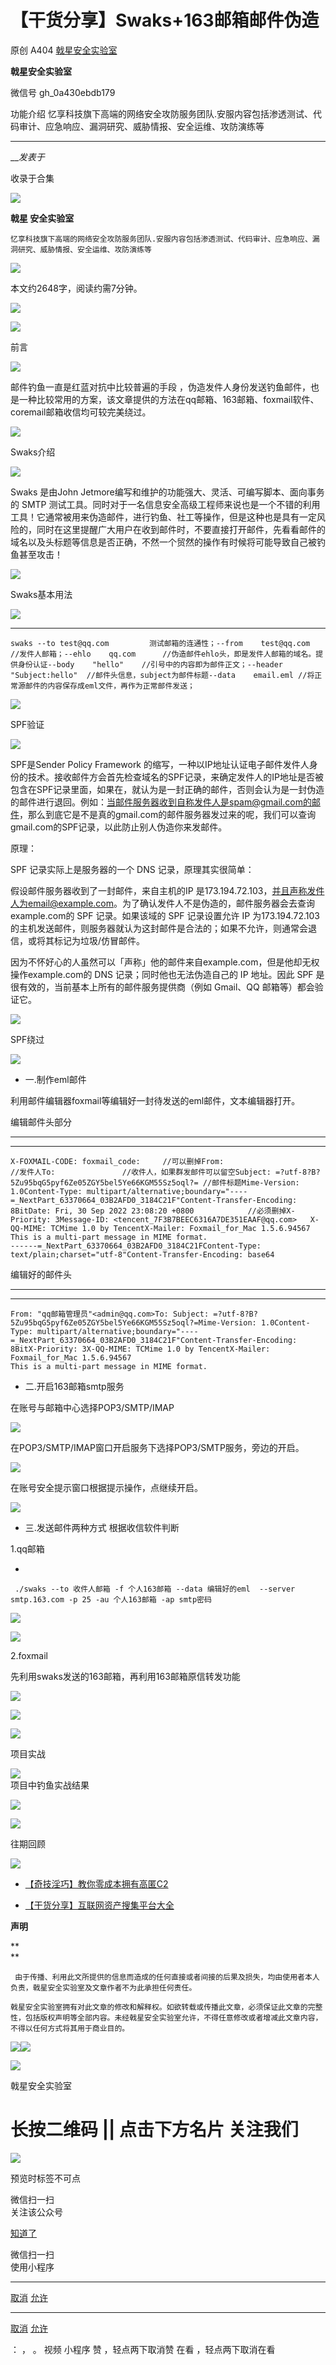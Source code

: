 #  【干货分享】Swaks+163邮箱邮件伪造

原创 A404  [ 戟星安全实验室 ](javascript:void\(0\);)

**戟星安全实验室** ![]()

微信号 gh_0a430ebdb179

功能介绍 忆享科技旗下高端的网络安全攻防服务团队.安服内容包括渗透测试、代码审计、应急响应、漏洞研究、威胁情报、安全运维、攻防演练等

____

___发表于_

收录于合集

  

![](http://hk-proxy.gitwarp.com/https://raw.githubusercontent.com/tuchuang9/tc1/refs/heads/main/public/20221028092713.png)

**戟星 安全实验室**

  

    忆享科技旗下高端的网络安全攻防服务团队.安服内容包括渗透测试、代码审计、应急响应、漏洞研究、威胁情报、安全运维、攻防演练等  
![](http://hk-proxy.gitwarp.com/https://raw.githubusercontent.com/tuchuang9/tc1/refs/heads/main/public/20221028092723.png)  

本文约2648字，阅读约需7分钟。

![](http://hk-proxy.gitwarp.com/https://raw.githubusercontent.com/tuchuang9/tc1/refs/heads/main/public/20221028092724.png)

  

![](http://hk-proxy.gitwarp.com/https://raw.githubusercontent.com/tuchuang9/tc1/refs/heads/main/public/20221028092725.png)

前言

![](http://hk-proxy.gitwarp.com/https://raw.githubusercontent.com/tuchuang9/tc1/refs/heads/main/public/20221028092726.png)

邮件钓鱼一直是红蓝对抗中比较普遍的手段
，伪造发件人身份发送钓鱼邮件，也是一种比较常用的方案，该文章提供的方法在qq邮箱、163邮箱、foxmail软件、coremail邮箱收信均可较完美绕过。

  
  
![](http://hk-proxy.gitwarp.com/https://raw.githubusercontent.com/tuchuang9/tc1/refs/heads/main/public/20221028092725.png)

Swaks介绍

![](http://hk-proxy.gitwarp.com/https://raw.githubusercontent.com/tuchuang9/tc1/refs/heads/main/public/20221028092726.png)  

Swaks 是由John Jetmore编写和维护的功能强大、灵活、可编写脚本、面向事务的 SMTP
测试工具。同时对于一名信息安全高级工程师来说也是一个不错的利用工具！它通常被用来伪造邮件，进行钓鱼、社工等操作，但是这种也是具有一定风险的，同时在这里提醒广大用户在收到邮件时，不要直接打开邮件，先看看邮件的域名以及头标题等信息是否正确，不然一个贸然的操作有时候将可能导致自己被钓鱼甚至攻击！

  
  
![](http://hk-proxy.gitwarp.com/https://raw.githubusercontent.com/tuchuang9/tc1/refs/heads/main/public/20221028092725.png)

Swaks基本用法

![](http://hk-proxy.gitwarp.com/https://raw.githubusercontent.com/tuchuang9/tc1/refs/heads/main/public/20221028092726.png)  

  *   *   *   *   *   *   *   * 

    
    
    swaks --to test@qq.com         测试邮箱的连通性；--from    test@qq.com  //发件人邮箱；--ehlo    qq.com      //伪造邮件ehlo头，即是发件人邮箱的域名。提供身份认证--body    "hello"    //引号中的内容即为邮件正文；--header  "Subject:hello"  //邮件头信息，subject为邮件标题--data    email.eml //将正常源邮件的内容保存成eml文件，再作为正常邮件发送；  
    

  
  
![](http://hk-proxy.gitwarp.com/https://raw.githubusercontent.com/tuchuang9/tc1/refs/heads/main/public/20221028092725.png)

SPF验证

![](http://hk-proxy.gitwarp.com/https://raw.githubusercontent.com/tuchuang9/tc1/refs/heads/main/public/20221028092726.png)  

SPF是Sender Policy Framework
的缩写，一种以IP地址认证电子邮件发件人身份的技术。接收邮件方会首先检查域名的SPF记录，来确定发件人的IP地址是否被包含在SPF记录里面，如果在，就认为是一封正确的邮件，否则会认为是一封伪造的邮件进行退回。例如：当邮件服务器收到自称发件人是spam@gmail.com的邮件，那么到底它是不是真的gmail.com的邮件服务器发过来的呢，我们可以查询gmail.com的SPF记录，以此防止别人伪造你来发邮件。

原理：

SPF 记录实际上是服务器的一个 DNS 记录，原理其实很简单：

假设邮件服务器收到了一封邮件，来自主机的IP
是173.194.72.103，并且声称发件人为email@example.com。为了确认发件人不是伪造的，邮件服务器会去查询example.com的
SPF 记录。如果该域的 SPF 记录设置允许 IP
为173.194.72.103的主机发送邮件，则服务器就认为这封邮件是合法的；如果不允许，则通常会退信，或将其标记为垃圾/仿冒邮件。

因为不怀好心的人虽然可以「声称」他的邮件来自example.com，但是他却无权操作example.com的 DNS 记录；同时他也无法伪造自己的 IP
地址。因此 SPF 是很有效的，当前基本上所有的邮件服务提供商（例如 Gmail、QQ 邮箱等）都会验证它。

  

  
![](http://hk-proxy.gitwarp.com/https://raw.githubusercontent.com/tuchuang9/tc1/refs/heads/main/public/20221028092725.png)

SPF绕过

![](http://hk-proxy.gitwarp.com/https://raw.githubusercontent.com/tuchuang9/tc1/refs/heads/main/public/20221028092726.png)

  

  * 一.制作eml邮件

  

利用邮件编辑器foxmail等编辑好一封待发送的eml邮件，文本编辑器打开。

  

编辑邮件头部分

* * *

  *   *   *   *   *   *   *   *   *   *   *   *   *   *   *   *   *   *   *   * 

    
    
    X-FOXMAIL-CODE: foxmail_code:     //可以删掉From:                            //发件人To:               //收件人，如果群发邮件可以留空Subject: =?utf-8?B?5Zu95bqG5pyf6Ze05ZGY5bel5Ye66KGM55Sz5oql?= //邮件标题Mime-Version: 1.0Content-Type: multipart/alternative;boundary="----=_NextPart_63370664_03B2AFD0_3184C21F"Content-Transfer-Encoding: 8BitDate: Fri, 30 Sep 2022 23:08:20 +0800            //必须删掉X-Priority: 3Message-ID: <tencent_7F3B7BEEC6316A7DE351EAAF@qq.com>   X-QQ-MIME: TCMime 1.0 by TencentX-Mailer: Foxmail_for_Mac 1.5.6.94567  
    This is a multi-part message in MIME format.  
    ------=_NextPart_63370664_03B2AFD0_3184C21FContent-Type: text/plain;charset="utf-8"Content-Transfer-Encoding: base64

  

编辑好的邮件头

* * *

  *   *   *   *   *   *   *   *   *   *   *   *   * 

    
    
    From: "qq邮箱管理员"<admin@qq.com>To: Subject: =?utf-8?B?5Zu95bqG5pyf6Ze05ZGY5bel5Ye66KGM55Sz5oql?=Mime-Version: 1.0Content-Type: multipart/alternative;boundary="----=_NextPart_63370664_03B2AFD0_3184C21F"Content-Transfer-Encoding: 8BitX-Priority: 3X-QQ-MIME: TCMime 1.0 by TencentX-Mailer: Foxmail_for_Mac 1.5.6.94567  
    This is a multi-part message in MIME format.  
    

  

  * 二.开启163邮箱smtp服务  

在账号与邮箱中心选择POP3/SMTP/IMAP

  

![](http://hk-proxy.gitwarp.com/https://raw.githubusercontent.com/tuchuang9/tc1/refs/heads/main/public/20221028092733.png)

  

在POP3/SMTP/IMAP窗口开启服务下选择POP3/SMTP服务，旁边的开启。

  

![](http://hk-proxy.gitwarp.com/https://raw.githubusercontent.com/tuchuang9/tc1/refs/heads/main/public/20221028092734.png)

  

在账号安全提示窗口根据提示操作，点继续开启。

  

![](http://hk-proxy.gitwarp.com/https://raw.githubusercontent.com/tuchuang9/tc1/refs/heads/main/public/20221028092735.png)

  

  * 三.发送邮件两种方式 根据收信软件判断

1.qq邮箱

  * 

    
    
     ./swaks --to 收件人邮箱 -f 个人163邮箱 --data 编辑好的eml  --server smtp.163.com -p 25 -au 个人163邮箱 -ap smtp密码

  

![](http://hk-proxy.gitwarp.com/https://raw.githubusercontent.com/tuchuang9/tc1/refs/heads/main/public/20221028092737.png)

  

![](http://hk-proxy.gitwarp.com/https://raw.githubusercontent.com/tuchuang9/tc1/refs/heads/main/public/20221028092739.png)

  

2.foxmail

  

先利用swaks发送的163邮箱，再利用163邮箱原信转发功能

![](http://hk-proxy.gitwarp.com/https://raw.githubusercontent.com/tuchuang9/tc1/refs/heads/main/public/20221028092740.png)

  

![](http://hk-proxy.gitwarp.com/https://raw.githubusercontent.com/tuchuang9/tc1/refs/heads/main/public/20221028092742.png)

  

  

  
![](http://hk-proxy.gitwarp.com/https://raw.githubusercontent.com/tuchuang9/tc1/refs/heads/main/public/20221028092725.png)

项目实战

![](http://hk-proxy.gitwarp.com/https://raw.githubusercontent.com/tuchuang9/tc1/refs/heads/main/public/20221028092726.png)  
项目中钓鱼实战结果  
  

![](http://hk-proxy.gitwarp.com/https://raw.githubusercontent.com/tuchuang9/tc1/refs/heads/main/public/20221028092746.png)

  
  
![](http://hk-proxy.gitwarp.com/https://raw.githubusercontent.com/tuchuang9/tc1/refs/heads/main/public/20221028092725.png)

往期回顾

![](http://hk-proxy.gitwarp.com/https://raw.githubusercontent.com/tuchuang9/tc1/refs/heads/main/public/20221028092726.png)  

  * [【奇技淫巧】教你零成本拥有高匿C2](http://mp.weixin.qq.com/s?__biz=MzkzMDMwNzk2Ng==&mid=2247503963&idx=1&sn=e9d64d6d719ec2305d1b8e5574896c08&chksm=c27eda4af509535cd4ccb6c0f718e6a48705d68abbd540689d205f690875da6f06a319f3d57e&scene=21#wechat_redirect)  

  * [【干货分享】互联网资产搜集平台大全](http://mp.weixin.qq.com/s?__biz=MzkzMDMwNzk2Ng==&mid=2247503302&idx=1&sn=84ac69ebd11952eddaff567a6ac490a5&chksm=c27ec7d7f5094ec17541abb49bb8faf33a3c9aa0e26da416810ab571f3b894300805b311819c&scene=21#wechat_redirect)  

  
  
  
  
  

  

 **声明**

 **  
**

     由于传播、利用此文所提供的信息而造成的任何直接或者间接的后果及损失，均由使用者本人负责，戟星安全实验室及文章作者不为此承担任何责任。

    戟星安全实验室拥有对此文章的修改和解释权。如欲转载或传播此文章，必须保证此文章的完整性，包括版权声明等全部内容。未经戟星安全实验室允许，不得任意修改或者增减此文章内容，不得以任何方式将其用于商业目的。

  
  

  

![](http://hk-proxy.gitwarp.com/https://raw.githubusercontent.com/tuchuang9/tc1/refs/heads/main/public/20221028092749.png)![](http://hk-proxy.gitwarp.com/https://raw.githubusercontent.com/tuchuang9/tc1/refs/heads/main/public/20221028092723.png)  

![](http://hk-proxy.gitwarp.com/https://raw.githubusercontent.com/tuchuang9/tc1/refs/heads/main/public/20221028092751.png)

戟星安全实验室

# 长按二维码 || 点击下方名片 关注我们 #

![](http://hk-proxy.gitwarp.com/https://raw.githubusercontent.com/tuchuang9/tc1/refs/heads/main/public/20221028092724.png)

  

预览时标签不可点

微信扫一扫  
关注该公众号

[知道了](javascript:;)

微信扫一扫  
使用小程序

****

[取消](javascript:void\(0\);) [允许](javascript:void\(0\);)

****

[取消](javascript:void\(0\);) [允许](javascript:void\(0\);)

： ， 。   视频 小程序 赞 ，轻点两下取消赞 在看 ，轻点两下取消在看

